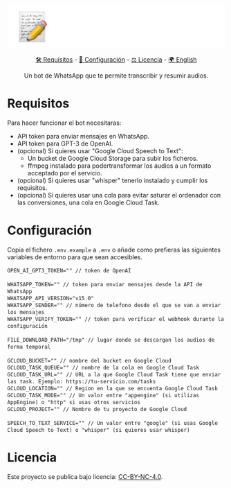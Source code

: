 <p align="center">
   <img src="./.github/resumico.svg">
   <p align="center">
      <a href="#requisitos">🛠️ Requisitos</a> -
      <a href="#configuracion">🚀 Configuración</a> - 
      <a href="#licencia">⚖️ Licencia</a> - 
      <a href="./README.en.md">🌍 English</a>
   </p>
   <p align="center">
      Un bot de WhatsApp que te permite transcribir y resumir audios.
   </p>
</p>

# Requisitos

Para hacer funcionar el bot necesitaras:
- API token para enviar mensajes en WhatsApp.
- API token para GPT-3 de OpenAI.
- (opcional) Si quieres usar "Google Cloud Speech to Text":
  - Un bucket de Google Cloud Storage para subir los ficheros.
  - ffmpeg instalado para podertransformar los audios a un formato acceptado por el servicio.
- (opcional) Si quieres usar "whisper" tenerlo instalado y cumplir los requisitos.
- (opcional) Si quieres usar una cola para evitar saturar el ordenador con las conversiones, una cola en Google Cloud Task.

# Configuración

Copia el fichero `.env.example` a `.env` o añade como prefieras las siguientes variables de entorno para que sean accesibles.

```text
OPEN_AI_GPT3_TOKEN="" // token de OpenAI

WHATSAPP_TOKEN="" // token para enviar mensajes desde la API de WhatsApp
WHATSAPP_API_VERSION="v15.0"
WHATSAPP_SENDER="" // número de telefono desde el que se van a enviar los mensajes
WHATSAPP_VERIFY_TOKEN="" // token para verificar el webhook durante la configuración

FILE_DOWNLOAD_PATH="/tmp" // lugar donde se descargan los audios de forma temporal

GCLOUD_BUCKET="" // nombre del bucket en Google Cloud
GCLOUD_TASK_QUEUE="" // nombre de la cola en Google Cloud Task
GCLOUD_TASK_URL="" // URL a la que Google Cloud Task tiene que enviar las task. Ejemplo: https://tu-servicio.com/tasks
GCLOUD_LOCATION="" // Region en la que se encuenta Google Cloud Task
GCLOUD_TASK_MODE="" // Un valor entre "appengine" (si utilizas AppEngine) o "http" si usas otros servicios
GCLOUD_PROJECT="" // Nombre de tu proyecto de Google Cloud

SPEECH_TO_TEXT_SERVICE="" // Un valor entre "google" (si usas Google Cloud Speech to Text) o "whisper" (si quieres usar whisper)
```

# Licencia

Este proyecto se publica bajo licencia: [CC-BY-NC-4.0](./LICENSE).